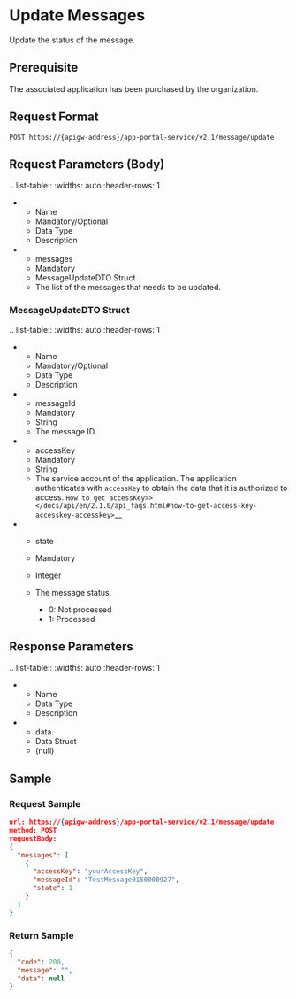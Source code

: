 # Update Messages

Update the status of the message.

## Prerequisite

The associated application has been purchased by the organization.

## Request Format

```
POST https://{apigw-address}/app-portal-service/v2.1/message/update
```

## Request Parameters (Body)

.. list-table::
   :widths: auto
   :header-rows: 1

   * - Name
     - Mandatory/Optional
     - Data Type
     - Description
   * - messages
     - Mandatory
     - MessageUpdateDTO Struct
     - The list of the messages that needs to be updated. 


### MessageUpdateDTO Struct

.. list-table::
   :widths: auto
   :header-rows: 1

   * - Name
     - Mandatory/Optional
     - Data Type
     - Description
   * - messageId
     - Mandatory
     - String
     - The message ID.
   * - accessKey
     - Mandatory
     - String
     - The service account of the application. The application authenticates with ``accessKey`` to obtain the data that it is authorized to access. `How to get accessKey>> </docs/api/en/2.1.0/api_faqs.html#how-to-get-access-key-accesskey-accesskey>`__
   * - state
     - Mandatory
     - Integer
     - The message status. 
     
       + 0: Not processed
       + 1: Processed 



## Response Parameters

.. list-table::
   :widths: auto
   :header-rows: 1

   * - Name
     - Data Type
     - Description
   * - data
     - Data Struct
     - (null)



## Sample

### Request Sample

```json
url: https://{apigw-address}/app-portal-service/v2.1/message/update
method: POST
requestBody:
{
  "messages": [
    {
      "accessKey": "yourAccessKey",
      "messageId": "TestMessage0150000927",
      "state": 1
    }
  ]
}
```

### Return Sample

```json
{
  "code": 200,
  "message": "",
  "data": null
}
```